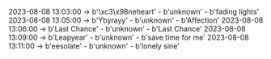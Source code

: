 2023-08-08 13:03:00 -> b'\xc3\x98neheart' - b'unknown' - b'fading lights'
2023-08-08 13:05:00 -> b'Ybyrayy' - b'unknown' - b'Affection'
2023-08-08 13:06:00 -> b'Last Chance' - b'unknown' - b'Last Chance'
2023-08-08 13:09:00 -> b'Leapyear' - b'unknown' - b'save time for me'
2023-08-08 13:11:00 -> b'eesolate' - b'unknown' - b'lonely sine'
